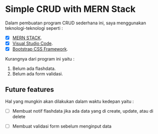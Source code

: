 # Simple CRUD with MERN Stack
Dalam pembuatan program CRUD sederhana ini, saya menggunakan teknologi-teknologi seperti :
- [x] [MERN STACK](https://dev.to/koolkishan/a-roadmap-to-learn-mern-stack-for-beginners-2l9k).
- [x] [Visual Studio Code](https://code.visualstudio.com/).
- [x] [Bootstrap CSS Framework](https://getbootstrap.com/).

Kurangnya dari program ini yaitu :
1. Belum ada flashdata.
2. Belum ada form validasi.

## Future features
Hal yang mungkin akan dilakukan dalam waktu kedepan yaitu :
- [ ] Membuat notif flashdata jika ada data yang di create, update, atau di delete

- [ ] Membuat validasi form sebelum menginput data